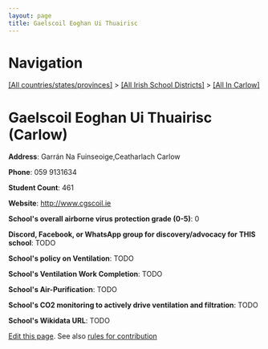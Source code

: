 ```yaml
---
layout: page
title: Gaelscoil Eoghan Ui Thuairisc
---
```

# Navigation

[[All countries/states/provinces]](../../..) > [[All Irish School Districts]](../..) > [[All In Carlow]](..)

# Gaelscoil Eoghan Ui Thuairisc (Carlow)

**Address**: Garrán Na Fuinseoige,Ceatharlach Carlow

**Phone**: 059 9131634

**Student Count**: 461

**Website**: <http://www.cgscoil.ie>

**School's overall airborne virus protection grade (0-5)**: 0

**Discord, Facebook, or WhatsApp group for discovery/advocacy for THIS school**: TODO

**School's policy on Ventilation**: TODO

**School's Ventilation Work Completion**: TODO

**School's Air-Purification**: TODO

**School's CO2 monitoring to actively drive ventilation and filtration**: TODO

**School's Wikidata URL**: TODO


[Edit this page](https://github.com/ventilate-schools/Ireland/edit/main/./Carlow/Gaelscoil_Eoghan_Ui_Thuairisc.md). See also [rules for contribution](../../../contribution-rules/)